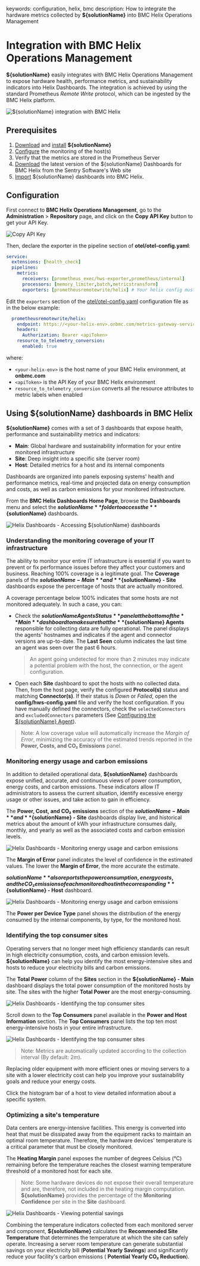 keywords: configuration, helix, bmc
description: How to integrate the hardware metrics collected by **${solutionName}** into BMC Helix Operations Management

# Integration with BMC Helix Operations Management

<!-- MACRO{toc|fromDepth=1|toDepth=2|id=toc} -->

**${solutionName}** easily integrates with BMC Helix Operations Management to expose hardware health, performance metrics, and sustainability indicators into Helix Dashboards. The integration is achieved by using the standard Prometheus *Remote Write* protocol, which can be ingested by the BMC Helix platform.

![${solutionName} integration with BMC Helix](../images/helix-architecture.png)

## Prerequisites

1. [Download](https://www.sentrysoftware.com/downloads/products-for-opentelemetry.html#hardware-sentry-3-0-00) and [install](../install.html) **${solutionName}**
2. [Configure](#Configuration) the monitoring of the host(s)
3. Verify that the metrics are stored in the Prometheus Server
4. [Download](https://www.sentrysoftware.com/downloads/products-for-opentelemetry.html#hardware-sentry-3-0-00) the latest version of the ${solutionName} Dashboards for BMC Helix from the Sentry Software's Web site
5. [Import](https://docs.bmc.com/docs/helixdashboards/223/sharing-and-importing-dashboards-1102359494.html?src=search) ${solutionName} dashboards into BMC Helix.

## Configuration

First connect to **BMC Helix Operations Management**, go to the **Administration** &gt; **Repository** page, and click on the **Copy API Key** button to get your API Key.

![Copy API Key](../images/helix-api-key.png)

Then, declare the exporter in the pipeline section of **otel/otel-config.yaml**:

```yaml
service:
  extensions: [health_check]
  pipelines:
    metrics:
      receivers: [prometheus_exec/hws-exporter,prometheus/internal]
      processors: [memory_limiter,batch,metricstransform]
      exporters: [prometheusremotewrite/helix] # Your helix config must be listed here
```

Edit the `exporters` section of the [otel/otel-config.yaml](../configuration/configure-otel.md) configuration file as in the below example:

```yaml
  prometheusremotewrite/helix:
    endpoint: https://<your-helix-env>.onbmc.com/metrics-gateway-service/api/v1.0/prometheus
    headers:
      Authorization: Bearer <apiToken>
    resource_to_telemetry_conversion:
      enabled: true
```

where:

* `<your-helix-env>` is the host name of your BMC Helix environment, at **onbmc.com**
* `<apiToken>` is the API Key of your BMC Helix environment
* `resource_to_telemetry_conversion` converts all the resource attributes to metric labels when enabled

## Using ${solutionName} dashboards in BMC Helix

**${solutionName}** comes with a set of 3 dashboards that expose health, performance and sustainability metrics and indicators:

* **Main**: Global hardware and sustainability information for your entire monitored infrastructure
* **Site**: Deep insight into a specific site (server room)
* **Host**: Detailed metrics for a host and its internal components

Dashboards are organized into panels exposing systems' health and performance metrics, real-time and projected data on energy consumption and costs, as well as carbon emissions for your monitored infrastructure.

From the **BMC Helix Dashboards Home Page**, browse the **Dashboards** menu and select the **${solutionName}** folder to access the **${solutionName}** dashboards.

![Helix Dashboards - Accessing ${solutionName} dashboards](../images/helix-dashboards-folder.png)

### Understanding the monitoring coverage of your IT infrastructure

The ability to monitor your entire IT infrastructure is essential if you want to prevent or fix performance issues before they affect your customers and business. Reaching 100% coverage is a legitimate goal. The **Coverage** panels of the **${solutionName} - Main** and **${solutionName} - Site** dashboards expose the percentage of hosts that are actually monitored.

A coverage percentage below 100% indicates that some hosts are not monitored adequately. In such a case, you can:

* Check the **${solutionName} Agents Status** panel at the bottom of the **Main** dashboard to make sure that the **${solutionName} Agents** responsible for collecting data are fully operational. The panel displays the agents' hostnames and indicates if the agent and connector versions are up-to-date. The **Last Seen** column indicates the last time an agent was seen over the past 6 hours.
  > An agent going undetected for more than 2 minutes may indicate a potential problem with the host, the connection, or the agent configuration.
* Open each **Site** dashboard to spot the hosts with no collected data. Then, from the host page, verify the configured **Protocol(s)** status and matching **Connector(s)**. If their status is *Down* or *Failed*, open the **config/hws-config.yaml** file and verify the host configuration. If you have manually defined the connectors, check the `selectedConnectors` and `excludedConnectors` parameters (See [Configuring the ${solutionName} Agent](../configuration/configure-agent.html)).

> Note: A low coverage value will automatically increase the *Margin of Error*, minimizing the accuracy of the estimated trends reported in the **Power, Costs, and CO₂ Emissions** panel.

### Monitoring energy usage and carbon emissions

In addition to detailed operational data, **${solutionName}** dashboards expose unified, accurate, and continuous views of power consumption, energy costs, and carbon emissions. These indicators allow IT administrators to assess the current situation, identify excessive energy usage or other issues, and take action to gain in efficiency.

The **Power, Cost, and CO₂ emissions** section of the **${solutionName} - Main** and **${solutionName} - Site** dashboards display live, and historical metrics about the amount of kWh your infrastructure consumes daily, monthly, and yearly as well as the associated costs and carbon emission levels.

![Helix Dashboards - Monitoring energy usage and carbon emissions](../images/helix-power-costs-CO2emissions-main.png)

The **Margin of Error** panel indicates the level of confidence in the estimated values. The lower the **Margin of Error**, the more accurate the estimate.

**${solutionName}** also reports the power consumption, energy costs, and the CO₂ emissions of each monitored host in the corresponding **${solutionName} - Host** dashboard.

![Helix Dashboards - Monitoring energy usage and carbon emissions](../images/helix-power-costs-CO2emissions-host.png)

The **Power per Device Type** panel shows the distribution of the energy consumed by the internal components, by type, for the monitored host.

### Identifying the top consumer sites

Operating servers that no longer meet high efficiency standards can result in high electricity consumption, costs, and carbon emission levels. **${solutionName}** can help you identify the most energy-intensive sites and hosts to reduce your electricity bills and carbon emissions.

The **Total Power** column of the **Sites** section in the **${solutionName} - Main** dashboard displays the total power consumption of the monitored hosts by site.
The sites with the higher **Total Power** are the most energy-consuming.

![Helix Dashboards - Identifying the top consumer sites](../images/helix-total-power-per-site.png)

Scroll down to the **Top Consumers** panel available in the **Power and Host Information** section. The **Top Consumers** panel lists the top ten most energy-intensive hosts in your entire infrastructure.

![Helix Dashboards - Identifying the top consumer sites](../images/helix-top-consumer-sites.png)

> Note: Metrics are automatically updated according to the collection interval (By default: 2m).

Replacing older equipment with more efficient ones or moving servers to a site with a lower electricity cost can help you improve your sustainability goals and reduce your energy costs.

Click the histogram bar of a host to view detailed information about a specific system.

### Optimizing a site's temperature

Data centers are energy-intensive facilities. This energy is converted into heat that must be dissipated away from the equipment racks to maintain an optimal room temperature. Therefore, the hardware devices' temperature is a critical parameter that must be closely monitored.

The **Heating Margin** panel exposes the number of degrees Celsius (°C) remaining before the temperature reaches the closest warning temperature threshold of a monitored host for each site.

> Note: Some hardware devices do not expose their overall temperature and are, therefore, not included in the heating margin computation. **${solutionName}** provides the percentage of the **Monitoring Confidence** per site in the **Site** dashboard.

![Helix Dashboards - Viewing potential savings](../images/helix-site-temperature-optimization.png)

Combining the temperature indicators collected from each monitored server and component, **${solutionName}** calculates the **Recommended Site Temperature** that determines the temperature at which the site can safely operate. Increasing a server room temperature can generate substantial savings on your electricity bill (**Potential Yearly Savings**) and significantly reduce your facility's carbon emissions ( **Potential Yearly CO₂ Reduction**).
